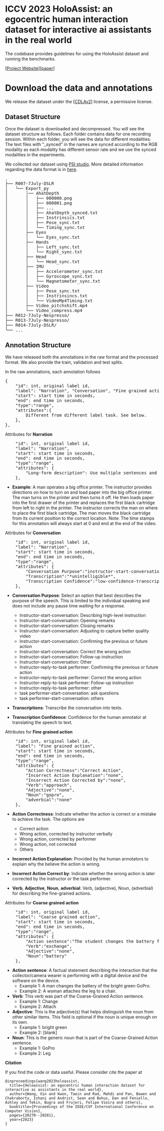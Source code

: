 # ICCV 2023 HoloAssist:  an egocentric human interaction dataset for interactive ai assistants in the real world 

The codebase provides guidelines for using the HoloAssist dataset and running the benchmarks. 

[[Project Website](https://holoassist.github.io/)][[paper](https://openaccess.thecvf.com/content/ICCV2023/html/Wang_HoloAssist_an_Egocentric_Human_Interaction_Dataset_for_Interactive_AI_Assistants_ICCV_2023_paper.html)]


# Download the data and annotations 

We release the dataset under the [[CDLAv2](https://cdla.dev/permissive-2-0/)] license, a permissive license. 
<!-- You can download the data and annotations via the links in the text files below. You can either downloading the data through your web browser -->
<!-- or using [[Azcopy](https://learn.microsoft.com/en-us/azure/storage/common/storage-use-azcopy-v10)] which will be **faster**.  -->

<!-- 
**Install Azcopy and download data via Azcopy in Linux.**  

Please refer to the [official manual](https://learn.microsoft.com/en-us/azure/storage/common/storage-use-azcopy-v10) of using Azcopy in other OS. 
```bash
- wget -O azcopy.tar.gz https://aka.ms/downloadazcopy-v10-linux
- tar -xvf azcopy.tar.gz
- sudo mv azcopy_linux_amd64_*/azcopy /usr/bin
- azcopy --version
```
Downloading the data 
```bash
- azcopy copy "<data_url>" "<local_directory>" --recursive
```
 -->

## Dataset Structure
Once the dataset is downloaded and decompressed. You will see the dataset structure as follows. Each folder contains data for one recording session. Within each folder, you will see the data for different modalities. The text files with "_synced" in the names are synced according to the RGB modality as each modality has different sensor rate and we use the synced modalities in the experiments.  

We collected our dataset using [PSI studio](https://github.com/microsoft/psi/tree/master/Sources/MixedReality/HoloLensCapture). More detailed information regarding the data format is in [here](https://github.com/microsoft/psi/tree/master/Sources/MixedReality/HoloLensCapture/HoloLensCaptureExporter).


<pre>
.
├── R007-7July-DSLR
│   └── Export_py
│       │── AhatDepth
│       │   ├── 000000.png
│       │   ├── 000001.png
│       │   ├── ...
│       │   ├── AhatDepth_synced.txt
│       │   ├── Instrinsics.txt
│       │   ├── Pose_sync.txt
│       │   └── Timing_sync.txt
│       ├── Eyes
│       │   └── Eyes_sync.txt 
│       ├── Hands
│       │   ├── Left_sync.txt
│       │   └── Right_sync.txt 
│       ├── Head
│       │   └── Head_sync.txt 
│       ├── IMU
│       │   ├── Accelerometer_sync.txt
│       │   ├── Gyroscope_sync.txt
│       │   └── Magnetometer_sync.txt
│       ├── Video
│       │   ├── Pose_sync.txt
│       │   ├── Instrinsincs.txt
│       │   └── VideoMp4Timing.txt
│       ├── Video_pitchshift.mp4
│       └── Video_compress.mp4
├── R012-7July-Nespresso/
├── R013-7July-Nespresso/
├── R014-7July-DSLR/
└── ...
</pre>



## Annotation Structure

We have released both the annotations in the raw format and the processed format. We also provide the train, validation and test splits. 

In the raw annotations, each annotation follows 
<pre>
{
    "id": int, original label id,
    "label": "Narration", "Conversation", "Fine grained action",  or "Coarse grained action", 
    "start": start time in seconds, 
    "end": end time in seconds, 
    "type":"range",
    "attributes":{
        Different from different label task. See below.
    },
},
</pre>

Attributes for **Narration**
<pre>
    "id": int, original label id,
    "label": "Narration",  
    "start": start time in seconds, 
    "end": end time in seconds, 
    "type":"range",
    "attributes": {
        "Long-form description": Use multiple sentences and make this as long as is necessary to be exhaustive. There are a finite number of scenarios across all videos, so make sure to call out the distinctive changes between videos, in particular, mistakes that the task performer makes in the learning process that are either self-corrected or corrected by the instructor.
    }, 
</pre>
- **Example**:
A man operates a big office printer. The instructor provides directions on how to turn on and load paper into the big office printer. The man turns on the printer and then turns it off. He then loads paper into the first drawer of the printer and replaces the first black cartridge from left to right in the printer. The instructor corrects the man on where to place the first black cartridge. The man moves the black cartridge from its current position to the correct location.
Note: The time stamps for this annotation will always start at 0 and end at the end of the video.

Attributes for **Conversation**
<pre>
    "id": int, original label id,
    "label": "Narration",  
    "start": start time in seconds, 
    "end": end time in seconds, 
    "type":"range",
    "attributes": {
        "Conversation Purpose":"instructor-start-conversation_other",
        "Transcription":"*unintelligible*",
        "Transcription Confidence":"low-confidence-transcription",
    }, 
</pre>

- **Conversation Purpose**: Select an option that best describes the purpose of the speech. This is limited to the individual speaking and does not include any pause time waiting for a response.
    - Instructor-start-conversation:  Describing high-level instruction 
    - Instructor-start-conversation:   Opening remarks
    - Instructor-start-conversation:   Closing remarks
    - Instructor-start-conversation:  Adjusting to capture better quality video
    - Instructor-start-conversation:  Confirming the previous or future action
    - Instructor-start-conversation:   Correct the wrong action
    - Instructor-start-conversation:   Follow-up instruction
    - Instructor-start-conversation: Other 
    - Instructor-reply-to-task performer: Confirming the previous or future action
    - Instructor-reply-to-task performer: Correct the wrong action
    - Instructor-reply-to-task performer: Follow-up instruction
    - Instructor-reply-to-task performer: other
    - task performer-start-conversation: ask questions
    - task performer-start-conversation: others

- **Transcriptions**: Transcribe the conversation into texts.
- **Transcription Confidence**: Confidence for the human annotator at translating the speech to text. 

Attributes for **Fine grained action**
<pre>
    "id": int, original label id,
    "label": "Fine grained action",  
    "start": start time in seconds, 
    "end": end time in seconds, 
    "type":"range",
    "attributes": {
        "Action Correctness":"Correct Action",
        "Incorrect Action Explanation":"none",
        "Incorrect Action Corrected by":"none",
        "Verb":"approach",
        "Adjective":"none",
        "Noun":"gopro",
        "adverbial":"none"
    }, 
</pre>

- **Action Correctness**: Indicate whether the action is correct or a mistake to achieve the task. The options are 
    - Correct action
    - Wrong action, corrected by instructor verbally
    - Wrong action, corrected by performer
    - Wrong action, not corrected
    - Others
    
- **Incorrect Action Explanation**: Provided by the human annotators to explain why the believe the action is wrong. 
- **Incorrect Action Correct by**: Indicate whether the wrong action is later corrected by the instructor or the task performer. 
- **Verb**, **Adjective**, **Noun**, **adverbial**: Verb, (adjective), Noun, (adverbial) for describing the fine-grained actions. 

Attributes for **Coarse grained action**
<pre>
    "id": int, original label id,
    "label": "Coarse grained action",  
    "start": start time in seconds, 
    "end": end time in seconds, 
    "type":"range",
    "attributes": {
        "Action sentence":"The student changes the battery for the GoPro.",
        "Verb":"exchange",
        "Adjective":"none",
        "Noun":"battery"
    }, 
</pre>

- **Action sentence**: A factual statement describing the interaction that the collector/camera wearer is performing with a digital device and the software on the device. 
    - Example 1: A man changes the battery of the bright green GoPro.
    - Example 2: A woman attaches the leg to a chair.
- **Verb**: This verb was part of the Coarse-Grained Action sentence.
    - Example 1: Change
    - Example 2: Attach
- **Adjective**: This is the adjective(s) that helps distinguish the noun from other similar items. This field is optional if the noun is unique enough on its own. 
    - Example 1: bright green
    - Example 2: [blank]
- **Noun**: This is the generic noun that is part of the Coarse-Grained Action sentence.
    - Example 1: GoPro 
    - Example 2: Leg



**Citation**


If you find the code or data useful. Please consider cite the paper at
```
@inproceedings{wang2023holoassist,
  title={Holoassist: an egocentric human interaction dataset for interactive ai assistants in the real world},
  author={Wang, Xin and Kwon, Taein and Rad, Mahdi and Pan, Bowen and Chakraborty, Ishani and Andrist, Sean and Bohus, Dan and Feniello, Ashley and Tekin, Bugra and Frujeri, Felipe Vieira and others},
  booktitle={Proceedings of the IEEE/CVF International Conference on Computer Vision},
  pages={20270--20281},
  year={2023}
}
```
